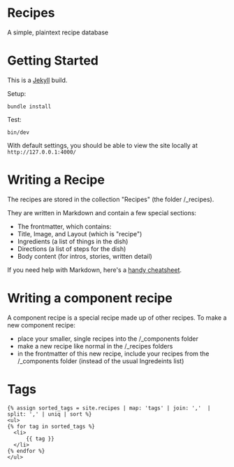 # Recipes

A simple, plaintext recipe database

# Getting Started

This is a [Jekyll](https://jekyllrb.com/) build.

Setup:

```bundle install```

Test:

```bin/dev```

With default settings, you should be able to view the site locally at `http://127.0.0.1:4000/`

# Writing a Recipe

The recipes are stored in the collection "Recipes" (the folder /_recipes).

They are written in Markdown and contain a few special sections:

- The frontmatter, which contains:
 - Title, Image, and Layout (which is "recipe")
 - Ingredients (a list of things in the dish)
 - Directions (a list of steps for the dish)
- Body content (for intros, stories, written detail)

If you need help with Markdown, here's a [handy cheatsheet](https://github.com/adam-p/markdown-here/wiki/Markdown-Cheatsheet).

# Writing a component recipe

A component recipe is a special recipe made up of other recipes. To make a new component recipe:

- place your smaller, single recipes into the /_components folder
- make a new recipe like normal in the /_recipes folders
- in the frontmatter of this new recipe, include your recipes from the /_components folder (instead of the usual Ingredeints list)

# Tags

```
{% assign sorted_tags = site.recipes | map: 'tags' | join: ','  | split: ',' | uniq | sort %}
<ul>
{% for tag in sorted_tags %}
  <li>
      {{ tag }}
  </li>
{% endfor %}
</ul>
```
